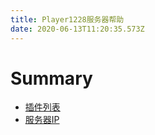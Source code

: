 ```yaml
---
title: Player1228服务器帮助
date: 2020-06-13T11:20:35.573Z
---
```

# Summary

* [插件列表](插件列表.md)
* [服务器IP](服务器IP.md)
